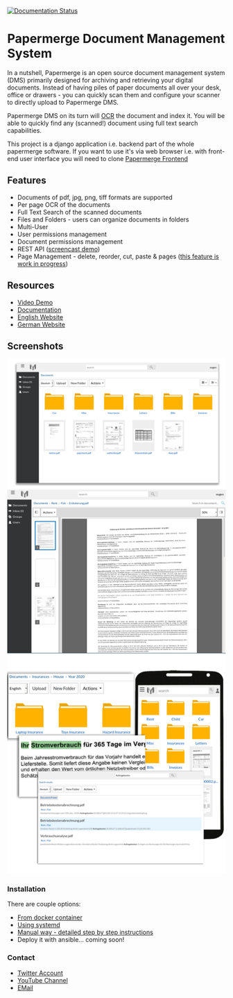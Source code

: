 [![Documentation Status](https://readthedocs.org/projects/papermerge/badge/?version=latest)](https://papermerge.readthedocs.io/en/latest/?badge=latest)

# Papermerge Document Management System

In a nutshell, Papermerge is an open source document management system (DMS) primarily
designed for archiving and retrieving your digital documents. Instead of
having piles of paper documents all over your desk, office or drawers - you
can quickly scan them and configure your scanner to directly upload to
Papermerge DMS.

Papermerge DMS on its turn will
[OCR](https://en.wikipedia.org/wiki/Optical_character_recognition) the
document and index it. You will be able to quickly find any (scanned!)
document using full text search capabilities.

This project is a django application i.e. backend part of the whole papermerge
software. If you want to use it's via web browser i.e. with front-end user
interface you will need to clone [Papermerge
Frontend](https://github.com/ciur/papermerge-js)

## Features
    
* Documents of pdf, jpg, png, tiff formats are supported
* Per page OCR of the documents
* Full Text Search of the scanned documents
* Files and Folders - users can organize documents in folders
* Multi-User
* User permissions management
* Document permissions management
* REST API ([screencast demo](https://vimeo.com/391436134))
* Page Management - delete, reorder, cut, paste & pages ([this feature is work in progress](https://papermerge.readthedocs.io/en/latest/page_management.html))

## Resources

 * [Video Demo](https://www.youtube.com/watch?v=U_x8fOhuMTI)
 * [Documentation](https://papermerge.readthedocs.io/)
 * [English Website](https://papermerge.com)
 * [German Website](https://papermerge.de)


## Screenshots

![Screenshot 01](./screenshots/screenshot01.png)
![Screenshot 02](./screenshots/screenshot02.png)
![Screenshot 03](./screenshots/screenshot03.png)


### Installation

There are couple options:
    
* [From docker container](https://papermerge.readthedocs.io/en/latest/installation/docker.html)
* [Using systemd](https://papermerge.readthedocs.io/en/latest/installation/systemd.html)
* [Manual way - detailed step by step instructions](https://papermerge.readthedocs.io/en/latest/installation/manual_way.html)
* Deploy it with ansible... coming soon!


### Contact 

* [Twitter Account](https://twitter.com/papermerge)
* [YouTube Channel](https://www.youtube.com/channel/UC8KjEsDexEERBw_-VyDbWDg)
* [EMail](mailto:eugen@papermerge.com)


